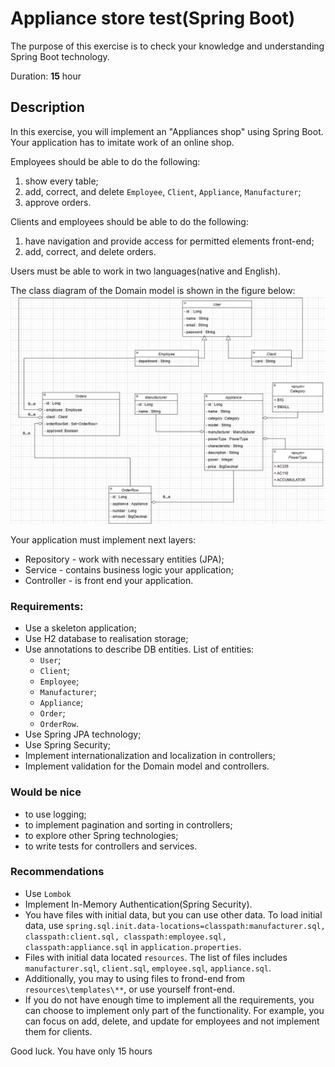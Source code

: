 # Appliance store test(Spring Boot)

The purpose of this exercise is to check your knowledge and understanding Spring Boot technology.

Duration: **15** hour

## Description

In this exercise, you will implement an "Appliances shop" using Spring Boot.
Your application has to imitate work of an online shop.

Employees should be able to do the following:
1. show every table;
2. add, correct, and delete `Employee`, `Client`, `Appliance`, `Manufacturer`;
3. approve orders.

Clients and employees should be able to do the following:
1. have navigation and provide access for permitted elements front-end;
2. add, correct, and delete orders.

Users must be able to work in two languages(native and English). 

The class diagram of the Domain model is shown in the figure below:
![img.png](img.png)

Your application must implement next layers:
* Repository - work with necessary entities (JPA);
* Service - contains business logic your application;
* Controller - is front end your application. 

### Requirements:
* Use a skeleton application;
* Use H2 database to realisation storage;
* Use annotations to describe DB entities. List of entities:
  * `User`;
  * `Client`;
  * `Employee`;
  * `Manufacturer`;
  * `Appliance`;
  * `Order`;
  * `OrderRow`.
* Use Spring JPA technology;
* Use Spring Security;
* Implement internationalization and localization in controllers;
* Implement validation for the Domain model and controllers.

### Would be nice
* to use logging;
* to implement pagination and sorting in controllers;
* to explore other Spring technologies;
* to write tests for controllers and services.

### Recommendations
* Use `Lombok`
* Implement In-Memory Authentication(Spring Security).
* You have files with initial data, but you can use other data.
  To load initial data, use
  `spring.sql.init.data-locations=classpath:manufacturer.sql, classpath:client.sql, classpath:employee.sql, classpath:appliance.sql`
  in `application.properties`.
* Files with initial data located `resources`. The list of files includes `manufacturer.sql`, `client.sql`, `employee.sql`, `appliance.sql`.
* Additionally, you may to using files to frond-end from `resources\templates\**`, or use yourself front-end.  
* If you do not have enough time to implement all the requirements, you can choose to implement only part of the functionality. For example, you can focus on add, delete, and update for employees and not implement them for clients.

Good luck. You have only 15 hours